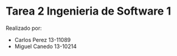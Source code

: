 # Tarea 2 Ingenieria de Software 1

Realizado por:

- Carlos Perez 13-11089
- Miguel Canedo 13-10214
